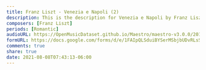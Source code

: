```yaml
---
title: Franz Liszt - Venezia e Napoli (2)
description: This is the description for Venezia e Napoli by Franz Liszt
composers: [Franz Liszt]
periods: [Romantic]
audioURL: https://OpenMusicDataset.github.io/Maestro/maestro-v3.0.0/2011/MIDI-Unprocessed_22_R3_2011_MID--AUDIO_R3-D7_08_Track08_wav.midi
formURL: https://docs.google.com/forms/d/e/1FAIpQLSduiBYSerMSbjbUDvRLsSJqEnp6ugC08DDZwQ39XDvWsnnBHA/viewform
comments: true
share: true
date: 2021-08-08T07:43:13-06:00
---
```

